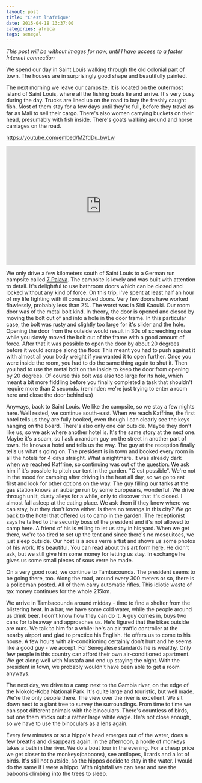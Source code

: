 ```yaml
---
layout: post
title: "C'est l'Afrique"
date: 2015-04-18 13:37:00
categories: africa
tags: senegal
---
```

*This post will be without images for now, until I have access to a faster Internet connection*


We spend our day in Saint Louis walking through the old colonial part of town.
The houses are in surprisingly good shape and beautifully painted.


The next morning we leave our campsite.
It is located on the outermost island of Saint Louis, where all the fishing boats lie and arrive.
It's very busy during the day.
Trucks are lined up on the road to buy the freshly caught fish.
Most of them stay for a few days until they're full, before they travel as far as Mali to sell their cargo.
There's also women carrying buckets on their head, presumably with fish inside.
There's goats walking around and horse carriages on the road.

https://youtube.com/embed/MZfdDu_bwLw
<iframe width="100%" height="315" src="https://www.youtube.com/embed/MZfdDu_bwLw" frameborder="0" allowfullscreen></iframe>

We only drive a few kilometers south of Saint Louis to a German run campsite called [7 Palava](http://7palava.com).
The campsite is lovely and was built with attention to detail.
It's delightful to use bathroom doors which can be closed and locked without any kind of force.
On this trip, I've spent at least half an hour of my life fighting with ill constructed doors.
Very few doors have worked flawlessly, probably less than 2%.
The worst was in Sidi Kaouki.
Our room door was of the metal bolt kind.
In theory, the door is opened and closed by moving the bolt out of and into a hole in the door frame.
In this particular case, the bolt was rusty and slightly too large for it's slider and the hole.
Opening the door from the outside would result in 30s of screeching noise while you slowly moved the bolt out of the frame with a good amount of force.
After that it was possible to open the door by about 20 degrees before it would scrape along the floor.
This meant you had to push against it with almost all your body weight if you wanted it to open further.
Once you were inside the room, you had to do the same thing again to shut it.
Then you had to use the metal bolt on the inside to keep the door from opening by 20 degrees.
Of course this bolt was also too large for its hole, which meant a bit more fiddling before you finally completed a task that shouldn't require more than 2 seconds.
(reminder: we're just trying to enter a room here and close the door behind us)

Anyways, back to Saint Louis.
We like the campsite, so we stay a few nights here.
Well rested, we continue south-east.
When we reach Kaffrine, the first hotel tells us they are fully booked, even though I can clearly see the keys hanging on the board.
There's also only one car outside.
Maybe they don't like us, so we ask where another hotel is.
It's the same story at the next one.
Maybe it's a scam, so I ask a random guy on the street in another part of town.
He knows a hotel and tells us the way.
The guy at the reception finally tells us what's going on.
The president is in town and booked every room in all the hotels for 4 days straight.
What a nightmare.
It was already dark when we reached Kaffrine, so continuing was out of the question.
We ask him if it's possible to pitch our tent in the garden.
"C'est possible".
We're not in the mood for camping after driving in the heat all day, so we go to eat first and look for other options on the way.
The guy filling our tanks at the gas station knows an auberge run by some Europeans, wonderful.
We drive through unlit, dusty alleys for a while, only to discover that it's closed.
I almost fall asleep at the eating place.
We ask them if they know where we can stay, but they don't know either.
Is there no teranga in this city?
We go back to the hotel that offered us to camp in the garden.
The receptionist says he talked to the security boss of the president and it's not allowed to camp here.
A friend of his is willing to let us stay in his yard.
When we get there, we're too tired to set up the tent and since there's no mosquitoes, we just sleep outside.
Our host is a sous verre artist and shows us some photos of his work.
It's beautiful. You can read about this art form [here](http://www.au-senegal.com/les-peintures-sous-verre-art-populaire-du-senegal,066.html?lang=fr).
He didn't ask, but we still give him some money for letting us stay.
In exchange he gives us some small pieces of sous verre he made.

On a very good road, we continue to Tambacounda.
The president seems to be going there, too.
Along the road, around every 300 meters or so, there is a policeman posted.
All of them carry automatic rifles.
This idiotic waste of tax money continues for the whole 215km.

We arrive in Tambacounda around midday - time to find a shelter from the blistering heat.
In a bar, we have some cold water, while the people around us drink beer.
I don't know how they can do it.
A guy comes in, buys two cans for takeaway and approaches us.
He's figured that the bikes outside are ours.
We talk to him for a while: he's an air traffic controller at the nearby airport and glad to practice his English.
He offers us to come to his house.
A few hours with air-conditioning certainly don't hurt and he seems like a good guy - we accept.
For Senegalese standards he is wealthy.
Only few people in this country can afford their own air-conditioned apartment.
We get along well with Mustafa and end up staying the night.
With the president in town, we probably wouldn't have been able to get a room anyways.

The next day, we drive to a camp next to the Gambia river, on the edge of the Niokolo-Koba National Park.
It's quite large and touristic, but well made.
We're the only people there.
The view over the river is excellent.
We sit down next to a giant tree to survey the surroundings.
From time to time we can spot different animals with the binoculars.
There's countless of birds, but one them sticks out: a rather large white eagle.
He's not close enough, so we have to use the binoculars as a lens again.


Every few minutes or so a hippo's head emerges out of the water, does a few breaths and disappears again.
In the afternoon, a horde of monkeys takes a bath in the river.
We do a boat tour in the evening.
For a cheap price we get closer to the monkeys(baboons), see antilopes, lizards and a lot of birds.
It's still hot outside, so the hippos decide to stay in the water.
I would do the same if I were a hippo.
With nightfall we can hear and see the baboons climbing into the trees to sleep.
